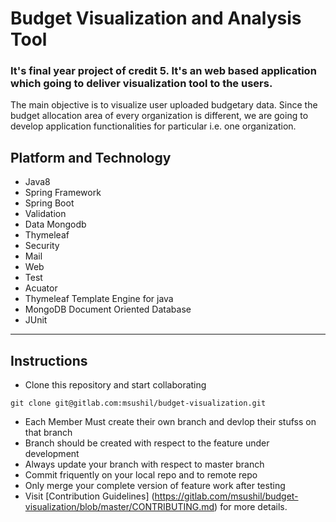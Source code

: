 # Budget Visualization and Analysis Tool

### It's final year project of credit 5. It's an web based application which going to deliver visualization tool to the users.
The main objective is to visualize user uploaded budgetary data. Since the budget allocation area of every organization is different,
we are going to develop application functionalities for particular i.e. one organization.

## Platform and Technology
* Java8
* Spring Framework
 * Spring Boot
 * Validation
 * Data Mongodb
 * Thymeleaf
 * Security
 * Mail
 * Web
 * Test
 * Acuator
* Thymeleaf Template Engine for java
* MongoDB Document Oriented Database
* JUnit

-----

## Instructions
* Clone this repository and start collaborating
```
git clone git@gitlab.com:msushil/budget-visualization.git
```
* Each Member Must create their own branch and devlop their stufss on that branch
* Branch should be created with respect to the feature under development
* Always update your branch with respect to master branch
* Commit friquently on your local repo and to remote repo
* Only merge your complete version of feature work after testing
* Visit [Contribution Guidelines] (https://gitlab.com/msushil/budget-visualization/blob/master/CONTRIBUTING.md) for more details.